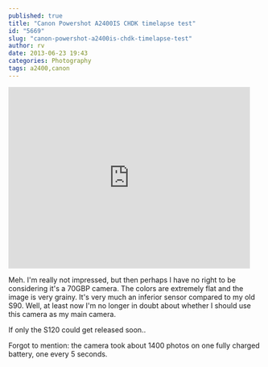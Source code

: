 ```yaml
---
published: true
title: "Canon Powershot A2400IS CHDK timelapse test"
id: "5669"
slug: "canon-powershot-a2400is-chdk-timelapse-test"
author: rv
date: 2013-06-23 19:43
categories: Photography
tags: a2400,canon
---
```

<iframe src="https://www.youtube.com/embed/PAWJjpZvh6k" height="360" width="480" allowfullscreen="" frameborder="0"></iframe>

Meh. I'm really not impressed, but then perhaps I have no right to be considering it's a 70GBP camera. The colors are extremely flat and the image is very grainy. It's very much an inferior sensor compared to my old S90. Well, at least now I'm no longer in doubt about whether I should use this camera as my main camera.

If only the S120 could get released soon..

Forgot to mention: the camera took about 1400 photos on one fully charged battery, one every 5 seconds.